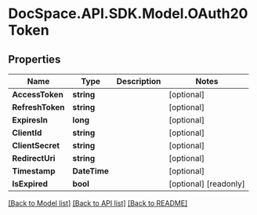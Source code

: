 # DocSpace.API.SDK.Model.OAuth20Token

## Properties

Name | Type | Description | Notes
------------ | ------------- | ------------- | -------------
**AccessToken** | **string** |  | [optional] 
**RefreshToken** | **string** |  | [optional] 
**ExpiresIn** | **long** |  | [optional] 
**ClientId** | **string** |  | [optional] 
**ClientSecret** | **string** |  | [optional] 
**RedirectUri** | **string** |  | [optional] 
**Timestamp** | **DateTime** |  | [optional] 
**IsExpired** | **bool** |  | [optional] [readonly] 

[[Back to Model list]](../README.md#documentation-for-models) [[Back to API list]](../README.md#documentation-for-api-endpoints) [[Back to README]](../README.md)

